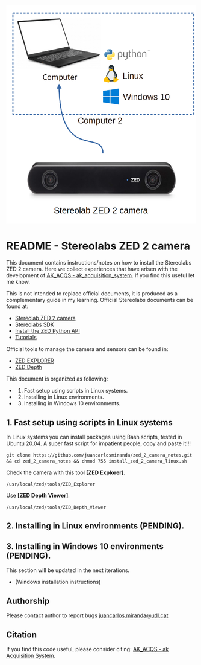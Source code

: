![SOFTWARE_PRESENTATION](https://github.com/juancarlosmiranda/zed_2_camera_notes/blob/main/img/zed_2_presentation.png?raw=true)

# README - Stereolabs ZED 2 camera

This document contains instructions/notes on how to install the Stereolabs ZED 2 camera. Here we collect experiences
that have arisen with the development
of [AK_ACQS - ak_acquisition_system](https://github.com/GRAP-UdL-AT/ak_acquisition_system/). If you find this useful let
me know.

This is not intended to replace official documents, it is produced as a complementary guide in my learning. Official
Stereolabs documents can be found at:

* [Stereolab ZED 2 camera](https://www.stereolabs.com/zed-2/)
* [Stereolabs SDK](https://www.stereolabs.com/developers/release/)
* [Install the ZED Python API](https://www.stereolabs.com/docs/app-development/python/install/)
* [Tutorials](https://www.stereolabs.com/docs/tutorials/)

Official tools to manage the camera and sensors can be found in:

* [ZED EXPLORER](https://www.stereolabs.com/zed-2/)
* [ZED Depth](https://www.stereolabs.com/zed-2/)

This document is organized as following:

*
    1. Fast setup using scripts in Linux systems.
*
    2. Installing in Linux environments.
*
    3. Installing in Windows 10 environments.

## 1. Fast setup using scripts in Linux systems

In Linux systems you can install packages using Bash scripts, tested in Ubuntu 20.04. A super fast script for impatient
people, copy and paste it!!!

```
git clone https://github.com/juancarlosmiranda/zed_2_camera_notes.git && cd zed_2_camera_notes && chmod 755 install_zed_2_camera_linux.sh
```

Check the camera with this tool **[ZED Explorer]**.

```
/usr/local/zed/tools/ZED_Explorer
```

Use **[ZED Depth Viewer]**.

```
/usr/local/zed/tools/ZED_Depth_Viewer
```

## 2. Installing in Linux environments (PENDING).

## 3. Installing in Windows 10 environments (PENDING).

This section will be updated in the next iterations.

* (Windows installation instructions)

## Authorship

Please contact author to report bugs juancarlos.miranda@udl.cat

## Citation

If you find this code useful, please consider citing:
[AK_ACQS - ak Acquisition System](https://github.com/GRAP-UdL-AT/ak_acquisition_system).